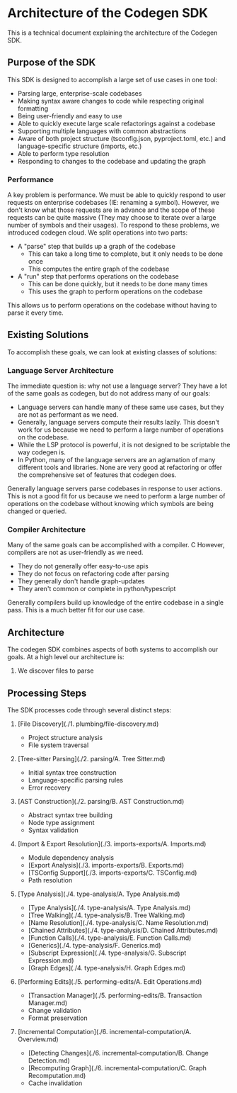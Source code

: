 # Architecture of the Codegen SDK

This is a technical document explaining the architecture of the Codegen SDK.

## Purpose of the SDK

This SDK is designed to accomplish a large set of use cases in one tool:

- Parsing large, enterprise-scale codebases
- Making syntax aware changes to code while respecting original formatting
- Being user-friendly and easy to use
- Able to quickly execute large scale refactorings against a codebase
- Supporting multiple languages with common abstractions
- Aware of both project structure (tsconfig.json, pyproject.toml, etc.) and language-specific structure (imports, etc.)
- Able to perform type resolution
- Responding to changes to the codebase and updating the graph

### Performance

A key problem is performance. We must be able to quickly respond to user requests on enterprise codebases (IE: renaming a symbol). However, we don't know what those requests are in advance and the scope of these requests can be quite massive (They may choose to iterate over a large number of symbols and their usages). To respond to these problems, we introduced codegen cloud. We split operations into two parts:

- A "parse" step that builds up a graph of the codebase
  - This can take a long time to complete, but it only needs to be done once
  - This computes the entire graph of the codebase
- A "run" step that performs operations on the codebase
  - This can be done quickly, but it needs to be done many times
  - This uses the graph to perform operations on the codebase

This allows us to perform operations on the codebase without having to parse it every time.

## Existing Solutions

To accomplish these goals, we can look at existing classes of solutions:

### Language Server Architecture

The immediate question is: why not use a language server? They have a lot of the same goals as codegen, but do not address many of our goals:

- Language servers can handle many of these same use cases, but they are not as performant as we need.
- Generally, language servers compute their results lazily. This doesn't work for us because we need to perform a large number of operations on the codebase.
- While the LSP protocol is powerful, it is not designed to be scriptable the way codegen is.
- In Python, many of the language servers are an aglamation of many different tools and libraries. None are very good at refactoring or offer the comprehensive set of features that codegen does.

Generally language servers parse codebases in response to user actions. This is not a good fit for us because we need to perform a large number of operations on the codebase without knowing which symbols are being changed or queried.

### Compiler Architecture

Many of the same goals can be accomplished with a compiler. C However, compilers are not as user-friendly as we need.

- They do not generally offer easy-to-use apis
- They do not focus on refactoring code after parsing
- They generally don't handle graph-updates
- They aren't common or complete in python/typescript

Generally compilers build up knowledge of the entire codebase in a single pass. This is a much better fit for our use case.

## Architecture

The codegen SDK combines aspects of both systems to accomplish our goals.
At a high level our architecture is:

1. We discover files to parse

## Processing Steps

The SDK processes code through several distinct steps:

1. \[File Discovery\](./1. plumbing/file-discovery.md)

   - Project structure analysis
   - File system traversal

1. \[Tree-sitter Parsing\](./2. parsing/A. Tree Sitter.md)

   - Initial syntax tree construction
   - Language-specific parsing rules
   - Error recovery

1. \[AST Construction\](./2. parsing/B. AST Construction.md)

   - Abstract syntax tree building
   - Node type assignment
   - Syntax validation

1. \[Import & Export Resolution\](./3. imports-exports/A. Imports.md)

   - Module dependency analysis
   - \[Export Analysis\](./3. imports-exports/B. Exports.md)
   - \[TSConfig Support\](./3. imports-exports/C. TSConfig.md)
   - Path resolution

1. \[Type Analysis\](./4. type-analysis/A. Type Analysis.md)

   - \[Type Analysis\](./4. type-analysis/A. Type Analysis.md)
   - \[Tree Walking\](./4. type-analysis/B. Tree Walking.md)
   - \[Name Resolution\](./4. type-analysis/C. Name Resolution.md)
   - \[Chained Attributes\](./4. type-analysis/D. Chained Attributes.md)
   - \[Function Calls\](./4. type-analysis/E. Function Calls.md)
   - \[Generics\](./4. type-analysis/F. Generics.md)
   - \[Subscript Expression\](./4. type-analysis/G. Subscript Expression.md)
   - \[Graph Edges\](./4. type-analysis/H. Graph Edges.md)

1. \[Performing Edits\](./5. performing-edits/A. Edit Operations.md)

   - \[Transaction Manager\](./5. performing-edits/B. Transaction Manager.md)
   - Change validation
   - Format preservation

1. \[Incremental Computation\](./6. incremental-computation/A. Overview.md)

   - \[Detecting Changes\](./6. incremental-computation/B. Change Detection.md)
   - \[Recomputing Graph\](./6. incremental-computation/C. Graph Recomputation.md)
   - Cache invalidation
